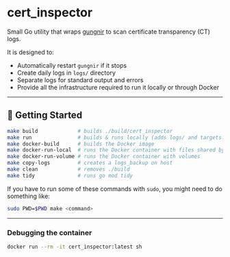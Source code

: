 # cert_inspector

Small Go utility that wraps [gungnir](https://github.com/g0ldencybersec/gungnir) to scan certificate transparency (CT) logs.

It is designed to:
- Automatically restart `gungnir` if it stops
- Create daily logs in `logs/` directory
- Separate logs for standard output and errors
- Provide all the infrastructure required to run it locally or through Docker

---

## 🚀 Getting Started

```bash
make build             # builds ./build/cert_inspector
make run               # builds & runs locally (adds logs/ and targets.txt, needs gungnir)
make docker-build      # builds the Docker image
make docker-run-local  # runs the Docker container with files shared by host
make docker-run-volume # runs the Docker container with volumes
make copy-logs         # creates a logs_backup on host
make clean             # removes ./build
make tidy              # runs go mod tidy
```

If you have to run some of these commands with `sudo`, you might need to do something like:

```bash
sudo PWD=$PWD make <command>
```

---

### Debugging the container

```bash
docker run --rm -it cert_inspector:latest sh
```
